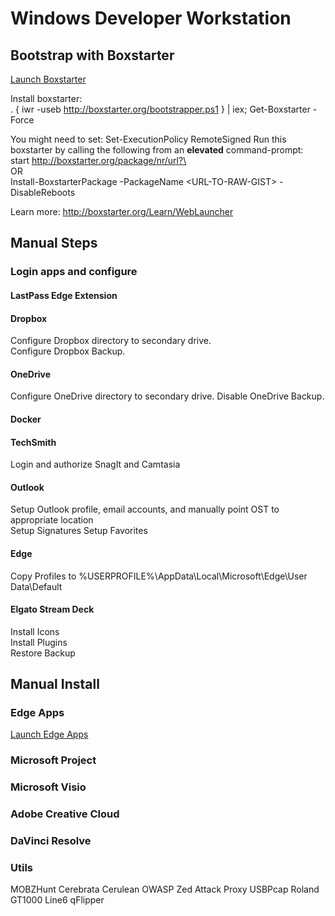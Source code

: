 # Windows Developer Workstation

## Bootstrap with Boxstarter

[Launch Boxstarter](https://boxstarter.org/package/nr/url?https://raw.githubusercontent.com/derek-wade/dotfiles/feature/thinkpad-p16v2/bootstrap.ps1)

Install boxstarter:  
. { iwr -useb http://boxstarter.org/bootstrapper.ps1 } | iex; Get-Boxstarter -Force

You might need to set: Set-ExecutionPolicy RemoteSigned
Run this boxstarter by calling the following from an **elevated** command-prompt:  
start http://boxstarter.org/package/nr/url?\<URL-TO-RAW-GIST>  
OR  
Install-BoxstarterPackage -PackageName \<URL-TO-RAW-GIST> -DisableReboots

Learn more: http://boxstarter.org/Learn/WebLauncher

## Manual Steps

### Login apps and configure

#### LastPass Edge Extension

#### Dropbox

Configure Dropbox directory to secondary drive.  
Configure Dropbox Backup.  

#### OneDrive  

Configure OneDrive directory to secondary drive.
Disable OneDrive Backup.  

#### Docker  

#### TechSmith

Login and authorize SnagIt and Camtasia  

#### Outlook

Setup Outlook profile, email accounts, and manually point OST to appropriate location  
Setup Signatures
Setup Favorites

#### Edge

Copy Profiles to %USERPROFILE%\AppData\Local\Microsoft\Edge\User Data\Default

#### Elgato Stream Deck

Install Icons  
Install Plugins  
Restore Backup  

## Manual Install

### Edge Apps

[Launch Edge Apps](edge://apps)

### Microsoft Project

### Microsoft Visio

### Adobe Creative Cloud

### DaVinci Resolve


### Utils

MOBZHunt
Cerebrata Cerulean
OWASP Zed Attack Proxy
USBPcap
Roland GT1000
Line6
qFlipper